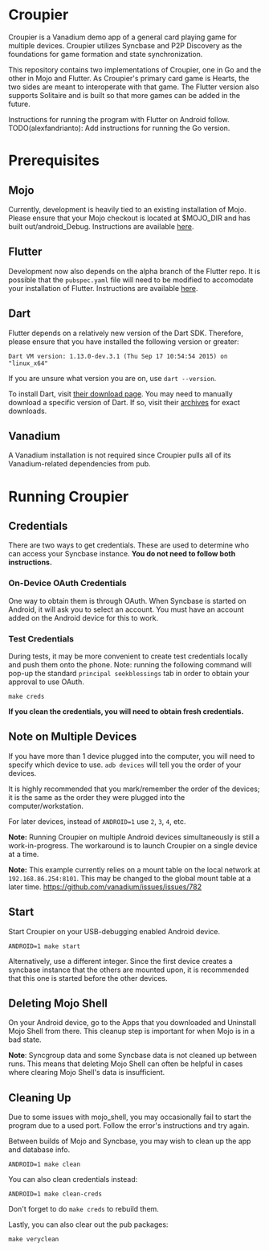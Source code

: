 # Croupier

Croupier is a Vanadium demo app of a general card playing game for multiple
devices. Croupier utilizes Syncbase and P2P Discovery as the foundations for
game formation and state synchronization.

This repository contains two implementations of Croupier, one in Go and the
other in Mojo and Flutter. As Croupier's primary card game is Hearts, the two
sides are meant to interoperate with that game. The Flutter version also
supports Solitaire and is built so that more games can be added in the future.

Instructions for running the program with Flutter on Android follow.
TODO(alexfandrianto): Add instructions for running the Go version.

# Prerequisites

## Mojo

Currently, development is heavily tied to an existing installation of Mojo.
Please ensure that your Mojo checkout is located at $MOJO_DIR and has built
out/android_Debug. Instructions are available [here](https://github.com/domokit/mojo).

## Flutter

Development now also depends on the alpha branch of the Flutter repo. It is
possible that the `pubspec.yaml` file will need to be modified to accomodate
your installation of Flutter. Instructions are available [here](http://flutter.io/getting-started/).

## Dart

Flutter depends on a relatively new version of the Dart SDK. Therefore, please
ensure that you have installed the following version or greater:
```
Dart VM version: 1.13.0-dev.3.1 (Thu Sep 17 10:54:54 2015) on "linux_x64"
```

If you are unsure what version you are on, use `dart --version`.

To install Dart, visit [their download page](https://www.dartlang.org/downloads/).
You may need to manually download a specific version of Dart. If so, visit their
[archives](https://www.dartlang.org/downloads/archive/) for exact downloads.

## Vanadium

A Vanadium installation is not required since Croupier pulls all of its
Vanadium-related dependencies from pub.

# Running Croupier

## Credentials

There are two ways to get credentials. These are used to determine who can
access your Syncbase instance. __You do not need to follow both instructions.__

### On-Device OAuth Credentials

One way to obtain them is through OAuth. When Syncbase is started on Android,
it will ask you to select an account. You must have an account added on the
Android device for this to work.

### Test Credentials

During tests, it may be more convenient to create test credentials locally and
push them onto the phone. Note: running the following command will pop-up the
standard `principal seekblessings` tab in order to obtain your approval to use
OAuth.

```
make creds
```

__If you clean the credentials, you will need to obtain fresh credentials.__

## Note on Multiple Devices

If you have more than 1 device plugged into the computer, you will need to specify
which device to use. `adb devices` will tell you the order of your devices.

It is highly recommended that you mark/remember the order of the devices; it is
the same as the order they were plugged into the computer/workstation.

For later devices, instead of `ANDROID=1` use `2`, `3`, `4`, etc.

__Note:__ Running Croupier on multiple Android devices simultaneously is still a work-in-progress.
The workaround is to launch Croupier on a single device at a time.

__Note:__ This example currently relies on a mount table on the local network at
`192.168.86.254:8101`. This may be changed to the global mount table at a later time.
https://github.com/vanadium/issues/issues/782

## Start

Start Croupier on your USB-debugging enabled Android device.
```
ANDROID=1 make start
```

Alternatively, use a different integer. Since the first device creates a
syncbase instance that the others are mounted upon, it is recommended that this
one is started before the other devices.

## Deleting Mojo Shell

On your Android device, go to the Apps that you downloaded and Uninstall Mojo
Shell from there. This cleanup step is important for when Mojo is in a bad state.

__Note__: Syncgroup data and some Syncbase data is not cleaned up between runs.
This means that deleting Mojo Shell can often be helpful in cases where clearing
Mojo Shell's data is insufficient.

## Cleaning Up

Due to some issues with mojo_shell, you may occasionally fail to start the
program due to a used port. Follow the error's instructions and try again.

Between builds of Mojo and Syncbase, you may wish to clean up the app and
database info.

```
ANDROID=1 make clean
```

You can also clean credentials instead:

```
ANDROID=1 make clean-creds
```

Don't forget to do `make creds` to rebuild them.

Lastly, you can also clear out the pub packages:

```
make veryclean
```
